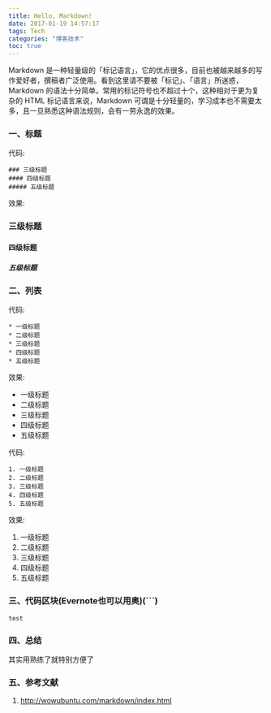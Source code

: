 ```yaml
---
title: Hello, Markdown!
date: 2017-01-19 14:57:17
tags: Tech
categories: "博客技术"
toc: true
---
```

Markdown 是一种轻量级的「标记语言」，它的优点很多，目前也被越来越多的写作爱好者，撰稿者广泛使用。看到这里请不要被「标记」、「语言」所迷惑，Markdown 的语法十分简单。常用的标记符号也不超过十个，这种相对于更为复杂的 HTML 标记语言来说，Markdown 可谓是十分轻量的，学习成本也不需要太多，且一旦熟悉这种语法规则，会有一劳永逸的效果。
<!--more-->
### 一、标题
代码:
```
### 三级标题
#### 四级标题
##### 五级标题
```

效果:
### 三级标题
#### 四级标题
##### 五级标题

### 二、列表

代码:
```
* 一级标题
* 二级标题
* 三级标题
* 四级标题
* 五级标题
```
效果:
* 一级标题
* 二级标题
* 三级标题
* 四级标题
* 五级标题

代码:
```
1. 一级标题
2. 二级标题
3. 三级标题
4. 四级标题
5. 五级标题
```
效果:
1. 一级标题
2. 二级标题
3. 三级标题
4. 四级标题
5. 五级标题

### 三、代码区块(Evernote也可以用奥)(```)
```
test
```
### 四、总结

其实用熟练了就特别方便了


### 五、参考文献

1. http://wowubuntu.com/markdown/index.html

